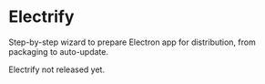 # Electrify

Step-by-step wizard to prepare Electron app for distribution, from packaging to auto-update.

Electrify not released yet.